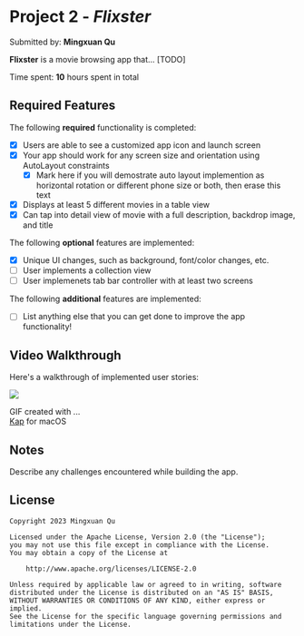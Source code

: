 # Project 2 - *Flixster*

Submitted by: **Mingxuan Qu**

**Flixster** is a movie browsing app that... [TODO] 

Time spent: **10** hours spent in total

## Required Features

The following **required** functionality is completed:

- [x] Users are able to see a customized app icon and launch screen
- [x] Your app should work for any screen size and orientation using AutoLayout constraints
  - [x] Mark here if you will demostrate auto layout implemention as horizontal rotation or different phone size or both, then erase this text
- [x] Displays at least 5 different movies in a table view
- [x] Can tap into detail view of movie with a full description, backdrop image, and title
 
The following **optional** features are implemented:

- [x] Unique UI changes, such as background, font/color changes, etc.
- [ ] User implements a collection view
- [ ] User implemenets tab bar controller with at least two screens

The following **additional** features are implemented:

- [ ] List anything else that you can get done to improve the app functionality!

## Video Walkthrough

Here's a walkthrough of implemented user stories:

![](https://media.giphy.com/media/v1.Y2lkPTc5MGI3NjExMGFmYmZmODY5Njc5MDExYWQyYTlkNTQ3ZjA2OTc4Y2RjZjlmZjdkZSZjdD1n/qinbpsdwA4qqinJ2wU/giphy.gif)

GIF created with ...  
[Kap](https://getkap.co/) for macOS

## Notes

Describe any challenges encountered while building the app.

## License

    Copyright 2023 Mingxuan Qu

    Licensed under the Apache License, Version 2.0 (the "License");
    you may not use this file except in compliance with the License.
    You may obtain a copy of the License at

        http://www.apache.org/licenses/LICENSE-2.0

    Unless required by applicable law or agreed to in writing, software
    distributed under the License is distributed on an "AS IS" BASIS,
    WITHOUT WARRANTIES OR CONDITIONS OF ANY KIND, either express or implied.
    See the License for the specific language governing permissions and
    limitations under the License.
